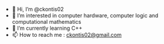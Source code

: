 - 👋 Hi, I’m @ckontis02
- 👀 I’m interested in computer hardware, computer logic and computational mathematics
- 🌱 I’m currently learning C++
- 📫 How to reach me : ckontis02@gmail.com
